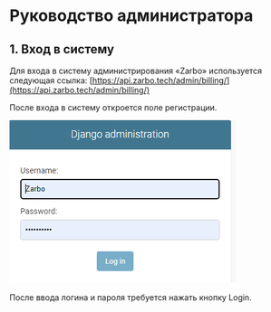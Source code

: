 # Руководство администратора

## 1. Вход в систему

Для входа в систему администрирования «Zarbo» используется следующая ссылка: [https://api.zarbo.tech/admin/billing/](https://api.zarbo.tech/admin/billing/)

После входа в систему откроется поле регистрации.

![](./img/image1.png)

После ввода логина и пароля требуется нажать кнопку Login.

